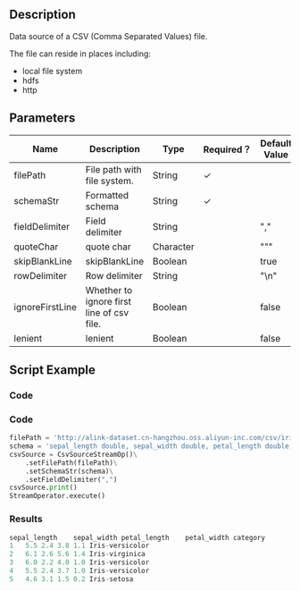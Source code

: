 ## Description
Data source of a CSV (Comma Separated Values) file.
 
 The file can reside in places including:
 <ul>
 <li> local file system
 <li> hdfs
 <li> http
 </ul></p>

## Parameters
| Name | Description | Type | Required？ | Default Value |
| --- | --- | --- | --- | --- |
| filePath | File path with file system. | String | ✓ |  |
| schemaStr | Formatted schema | String | ✓ |  |
| fieldDelimiter | Field delimiter | String |  | "," |
| quoteChar | quote char | Character |  | "\"" |
| skipBlankLine | skipBlankLine | Boolean |  | true |
| rowDelimiter | Row delimiter | String |  | "\n" |
| ignoreFirstLine | Whether to ignore first line of csv file. | Boolean |  | false |
| lenient | lenient | Boolean |  | false |

## Script Example

### Code

### Code


```python
filePath = 'http://alink-dataset.cn-hangzhou.oss.aliyun-inc.com/csv/iris.csv'
schema = 'sepal_length double, sepal_width double, petal_length double, petal_width double, category string'
csvSource = CsvSourceStreamOp()\
    .setFilePath(filePath)\
    .setSchemaStr(schema)\
    .setFieldDelimiter(",")
csvSource.print()
StreamOperator.execute()
```

### Results

```python
sepal_length	sepal_width	petal_length	petal_width	category
1	5.5	2.4	3.8	1.1	Iris-versicolor
2	6.1	2.6	5.6	1.4	Iris-virginica
3	6.0	2.2	4.0	1.0	Iris-versicolor
4	5.5	2.4	3.7	1.0	Iris-versicolor
5	4.6	3.1	1.5	0.2	Iris-setosa
```


